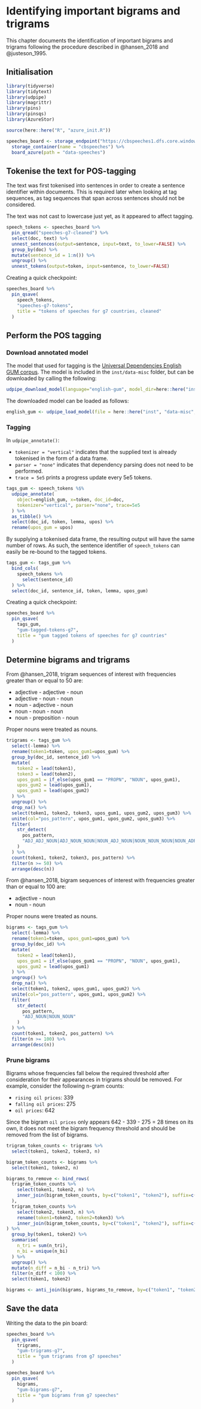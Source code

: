 

# Identifying important bigrams and trigrams

This chapter documents the identification of important bigrams and trigrams following the procedure
described in @hansen_2018 and @justeson_1995.

## Initialisation


```r
library(tidyverse)
library(tidytext)
library(udpipe)
library(magrittr)
library(pins)
library(pinsqs)
library(AzureStor)

source(here::here("R", "azure_init.R"))

speeches_board <- storage_endpoint("https://cbspeeches1.dfs.core.windows.net/", token=token) %>%
  storage_container(name = "cbspeeches") %>%
  board_azure(path = "data-speeches")
```

## Tokenise the text for POS-tagging

The text was first tokenised into sentences in order to create a sentence identifier within
documents. This is required later when looking at tag sequences, as tag sequences that span across
sentences should not be considered.

The text was not cast to lowercase just yet, as it appeared to affect tagging.


```r
speech_tokens <- speeches_board %>%
  pin_qread("speeches-g7-cleaned") %>%
  select(doc, text) %>%
  unnest_sentences(output=sentence, input=text, to_lower=FALSE) %>%
  group_by(doc) %>%
  mutate(sentence_id = 1:n()) %>%
  ungroup() %>%
  unnest_tokens(output=token, input=sentence, to_lower=FALSE)
```

Creating a quick checkpoint:


```r
speeches_board %>%
  pin_qsave(
    speech_tokens,
    "speeches-g7-tokens",
    title = "tokens of speeches for g7 countries, cleaned"
  )
```

## Perform the POS tagging

### Download annotated model

The model that used for tagging is the
[Universal Dependencies English GUM corpus](https://universaldependencies.org/treebanks/en_gum/index.html).
The model is included in the `inst/data-misc` folder, but can be downloaded by calling the
following:


```r
udpipe_download_model(language="english-gum", model_dir=here::here("inst", "data-misc"))
```

The downloaded model can be loaded as follows:


```r
english_gum <- udpipe_load_model(file = here::here("inst", "data-misc", "english-gum-ud-2.5-191206.udpipe"))
```

### Tagging

In `udpipe_annotate()`:
  - `tokenizer = "vertical"` indicates that the supplied text is already tokenised in the form of a
  data frame.
  - `parser = "none"` indicates that dependency parsing does not need to be performed.
  - `trace = 5e5` prints a progress update every 5e5 tokens.


```r
tags_gum <- speech_tokens %$%
  udpipe_annotate(
    object=english_gum, x=token, doc_id=doc,
    tokenizer="vertical", parser="none", trace=5e5
  ) %>%
  as_tibble() %>%
  select(doc_id, token, lemma, upos) %>%
  rename(upos_gum = upos)
```

By supplying a tokenised data frame, the resulting output will have the same number of rows. As
such, the sentence identifier of `speech_tokens` can easily be re-bound to the tagged tokens.


```r
tags_gum <- tags_gum %>%
  bind_cols(
    speech_tokens %>%
      select(sentence_id)
  ) %>%
  select(doc_id, sentence_id, token, lemma, upos_gum)
```

Creating a quick checkpoint:


```r
speeches_board %>%
  pin_qsave(
    tags_gum,
    "gum-tagged-tokens-g7",
    title = "gum tagged tokens of speeches for g7 countries"
  )
```

## Determine bigrams and trigrams

From @hansen_2018, trigram sequences of interest with frequencies greater than or equal to 50 are:
  - adjective - adjective - noun
  - adjective - noun - noun
  - noun - adjective - noun
  - noun - noun - noun
  - noun - preposition - noun

Proper nouns were treated as nouns.


```r
trigrams <- tags_gum %>%
  select(-lemma) %>%
  rename(token1=token, upos_gum1=upos_gum) %>%
  group_by(doc_id, sentence_id) %>%
  mutate(
    token2 = lead(token1),
    token3 = lead(token2),
    upos_gum1 = if_else(upos_gum1 == "PROPN", "NOUN", upos_gum1),
    upos_gum2 = lead(upos_gum1),
    upos_gum3 = lead(upos_gum2)
  ) %>%
  ungroup() %>%
  drop_na() %>%
  select(token1, token2, token3, upos_gum1, upos_gum2, upos_gum3) %>%
  unite(col="pos_pattern", upos_gum1, upos_gum2, upos_gum3) %>%
  filter(
    str_detect(
      pos_pattern,
      "ADJ_ADJ_NOUN|ADJ_NOUN_NOUN|NOUN_ADJ_NOUN|NOUN_NOUN_NOUN|NOUN_ADP_NOUN"
    )
  ) %>%
  count(token1, token2, token3, pos_pattern) %>%
  filter(n >= 50) %>%
  arrange(desc(n))
```

From @hansen_2018, bigram sequences of interest with frequencies greater than or equal to 100 are:
  - adjective - noun
  - noun - noun

Proper nouns were treated as nouns.


```r
bigrams <- tags_gum %>%
  select(-lemma) %>%
  rename(token1=token, upos_gum1=upos_gum) %>%
  group_by(doc_id) %>%
  mutate(
    token2 = lead(token1),
    upos_gum1 = if_else(upos_gum1 == "PROPN", "NOUN", upos_gum1),
    upos_gum2 = lead(upos_gum1)
  ) %>%
  ungroup() %>%
  drop_na() %>%
  select(token1, token2, upos_gum1, upos_gum2) %>%
  unite(col="pos_pattern", upos_gum1, upos_gum2) %>%
  filter(
    str_detect(
      pos_pattern,
      "ADJ_NOUN|NOUN_NOUN"
    )
  ) %>%
  count(token1, token2, pos_pattern) %>%
  filter(n >= 100) %>%
  arrange(desc(n))
```

### Prune bigrams

Bigrams whose frequencies fall below the required threshold after consideration for their
appearances in trigrams should be removed. For example, consider the following n-gram counts:

- `rising oil prices`: 339
- `falling oil prices`: 275
- `oil prices`: 642

Since the bigram `oil prices` only appears 642 - 339 - 275 = 28 times on its own, it does not meet
the bigram frequency threshold and should be removed from the list of bigrams.


```r
trigram_token_counts <- trigrams %>%
  select(token1, token2, token3, n)

bigram_token_counts <- bigrams %>%
  select(token1, token2, n)

bigrams_to_remove <- bind_rows(
  trigram_token_counts %>%
    select(token1, token2, n) %>%
    inner_join(bigram_token_counts, by=c("token1", "token2"), suffix=c("_tri", "_bi")
  ),
  trigram_token_counts %>%
    select(token2, token3, n) %>%
    rename(token1=token2, token2=token3) %>%
    inner_join(bigram_token_counts, by=c("token1", "token2"), suffix=c("_tri", "_bi"))
) %>%
  group_by(token1, token2) %>%
  summarise(
    n_tri = sum(n_tri),
    n_bi = unique(n_bi)
  ) %>%
  ungroup() %>%
  mutate(n_diff = n_bi - n_tri) %>%
  filter(n_diff < 100) %>%
  select(token1, token2)

bigrams <- anti_join(bigrams, bigrams_to_remove, by=c("token1", "token2"))
```

## Save the data

Writing the data to the pin board:


```r
speeches_board %>%
  pin_qsave(
    trigrams,
    "gum-trigrams-g7",
    title = "gum trigrams from g7 speeches"
  )

speeches_board %>%
  pin_qsave(
    bigrams,
    "gum-bigrams-g7",
    title = "gum bigrams from g7 speeches"
  )
```
